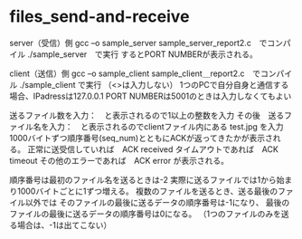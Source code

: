 # files_send-and-receive

server（受信）側
gcc –o sample_server sample_server_report2.c　でコンパイル
./sample_server　で実行
するとPORT NUMBERが表示される。

client（送信）側
gcc –o sample_client sample_client＿report2.c　でコンパイル
./sample_client <IPaddress> <PORT NUMBER> で実行 （<>は入力しない）
1つのPCで自分自身と通信する場合、IPadressは127.0.0.1
PORT NUMBERは5001のときは入力しなくてもよい
  
送るファイル数を入力：　と表示されるので1以上の整数を入力
その後　送るファイル名を入力：　と表示されるのでclientファイル内にある test.jpg を入力
1000バイトずつ順序番号(seq_num)とともにACKが返ってきたかが表示される。
正常に送受信していれば　ACK received
タイムアウトであれば　ACK timeout
その他のエラーであれば　ACK error
が表示される。
  
順序番号は最初のファイル名を送るときは-2
実際に送るファイルでは1から始まり1000バイトごとに1ずつ増える。
複数のファイルを送るとき、送る最後のファイル以外では
そのファイルの最後に送るデータの順序番号は-1になり、
最後のファイルの最後に送るデータの順序番号は0になる。
（1つのファイルのみを送る場合は、-1は出てこない）
  

